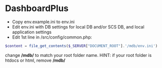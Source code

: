 # DashboardPlus

- Copy env.example.ini to env.ini
- Edit env.ini with DB settings for local DB and/or SCS DB, and local application settings
- Edit 1st line in /src/config/common.php:
 ```php
 $content = file_get_contents($_SERVER["DOCUMENT_ROOT"].'/mdb/env.ini')
 ```
 change **/mdb/** to match your root folder name.
 HINT: if your root folder is htdocs or html, remove **/mdb/**
